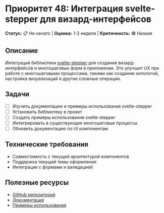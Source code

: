# Приоритет 48: Интеграция svelte-stepper для визард-интерфейсов

**Статус:** 📋 Не начато | **Оценка:** 1-2 недели | **Критичность:** 🟢 Низкая

## Описание
Интеграция библиотеки [svelte-stepper](https://github.com/efstajas/svelte-stepper) для создания визард-интерфейсов и многошаговых форм в приложении. Это улучшит UX при работе с многошаговыми процессами, такими как создание онтологий, настройка визуализаций и другие сложные операции.

## Задачи
- [ ] Изучить документацию и примеры использования svelte-stepper
- [ ] Установить библиотеку в проект
- [ ] Создать примеры использования svelte-stepper
- [ ] Интегрировать в существующие многошаговые процессы
- [ ] Обновить документацию по UI компонентам

## Технические требования
- Совместимость с текущей архитектурой компонентов
- Поддержка текущей темы оформления
- Интеграция с формами и валидацией

## Полезные ресурсы
- [GitHub репозиторий](https://github.com/efstajas/svelte-stepper)
- [Документация](https://github.com/efstajas/svelte-stepper/blob/main/README.md)
- [Примеры использования](https://github.com/efstajas/svelte-stepper)
